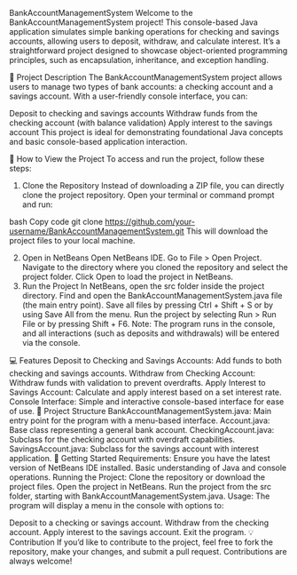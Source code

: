 BankAccountManagementSystem
Welcome to the BankAccountManagementSystem project! This console-based Java application simulates simple banking operations for checking and savings accounts, allowing users to deposit, withdraw, and calculate interest. It’s a straightforward project designed to showcase object-oriented programming principles, such as encapsulation, inheritance, and exception handling.

📝 Project Description
The BankAccountManagementSystem project allows users to manage two types of bank accounts: a checking account and a savings account. With a user-friendly console interface, you can:

Deposit to checking and savings accounts
Withdraw funds from the checking account (with balance validation)
Apply interest to the savings account
This project is ideal for demonstrating foundational Java concepts and basic console-based application interaction.

📂 How to View the Project
To access and run the project, follow these steps:

1. Clone the Repository
Instead of downloading a ZIP file, you can directly clone the project repository. Open your terminal or command prompt and run:

bash
Copy code
git clone https://github.com/your-username/BankAccountManagementSystem.git
This will download the project files to your local machine.

2. Open in NetBeans
Open NetBeans IDE.
Go to File > Open Project.
Navigate to the directory where you cloned the repository and select the project folder.
Click Open to load the project in NetBeans.
3. Run the Project
In NetBeans, open the src folder inside the project directory.
Find and open the BankAccountManagementSystem.java file (the main entry point).
Save all files by pressing Ctrl + Shift + S or by using Save All from the menu.
Run the project by selecting Run > Run File or by pressing Shift + F6.
Note: The program runs in the console, and all interactions (such as deposits and withdrawals) will be entered via the console.

💻 Features
Deposit to Checking and Savings Accounts: Add funds to both checking and savings accounts.
Withdraw from Checking Account: Withdraw funds with validation to prevent overdrafts.
Apply Interest to Savings Account: Calculate and apply interest based on a set interest rate.
Console Interface: Simple and interactive console-based interface for ease of use.
📜 Project Structure
BankAccountManagementSystem.java: Main entry point for the program with a menu-based interface.
Account.java: Base class representing a general bank account.
CheckingAccount.java: Subclass for the checking account with overdraft capabilities.
SavingsAccount.java: Subclass for the savings account with interest application.
🚀 Getting Started
Requirements:
Ensure you have the latest version of NetBeans IDE installed.
Basic understanding of Java and console operations.
Running the Project:
Clone the repository or download the project files.
Open the project in NetBeans.
Run the project from the src folder, starting with BankAccountManagementSystem.java.
Usage:
The program will display a menu in the console with options to:

Deposit to a checking or savings account.
Withdraw from the checking account.
Apply interest to the savings account.
Exit the program.
💡 Contribution
If you’d like to contribute to the project, feel free to fork the repository, make your changes, and submit a pull request. Contributions are always welcome!
